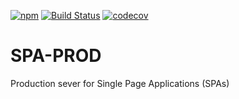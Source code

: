 [![npm](https://img.shields.io/npm/v/spa-prod.svg)](https://www.npmjs.com/package/spa-prod) [![Build Status](https://travis-ci.com/jkelin/spa-prod.svg?branch=master)](https://travis-ci.com/jkelin/spa-prod) [![codecov](https://codecov.io/gh/jkelin/spa-prod/branch/master/graph/badge.svg)](https://codecov.io/gh/jkelin/spa-prod)

# SPA-PROD

Production sever for Single Page Applications (SPAs)
